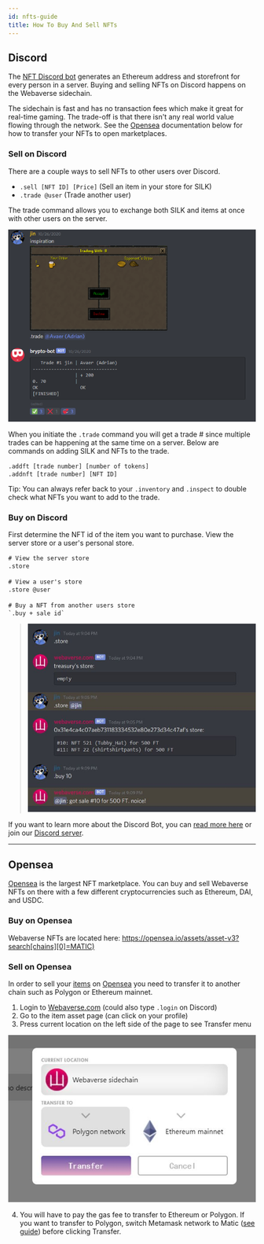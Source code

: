 ```yaml
---
id: nfts-guide
title: How To Buy And Sell NFTs
---
```



## Discord



The [NFT Discord bot](https://webaverse.com/discordbot) generates an Ethereum address and storefront for every person in a server. Buying and selling NFTs on Discord happens on the Webaverse sidechain.

The sidechain is fast and has no transaction fees which make it great for real-time gaming. The trade-off is that there isn't any real world value flowing through the network. See the [Opensea](./nfts-guide#opensea) documentation below for how to transfer your NFTs to open marketplaces.



### Sell on Discord

There are a couple ways to sell NFTs to other users over Discord.

- `.sell [NFT ID] [Price]`  (Sell an item in your store for SILK)
- `.trade @user` (Trade another user)

The trade command allows you to exchange both SILK and items at once with other users on the server.

![trade window](/img/trade.png)

When you initiate the `.trade` command you will get a trade # since multiple trades can be happening at the same time on a server. Below are commands on adding SILK and NFTs to the trade.

```
.addft [trade number] [number of tokens]
.addnft [trade number] [NFT ID]
```

Tip: You can always refer back to your `.inventory` and `.inspect` to double check what NFTs you want to add to the trade.

### Buy on Discord

First determine the NFT id of the item you want to purchase. View the server store or a user's personal store.

```
# View the server store
.store

# View a user's store
.store @user

# Buy a NFT from another users store
`.buy + sale id`
```

> ![](/img/store.jpg)



If you want to learn more about the Discord Bot, you can [read more here](../webaverse/discord-bot) or join our [Discord server](https://discord.gg/R5wqYhvv53).

---

## Opensea

[Opensea](https://opensea.io) is the largest NFT marketplace. You can buy and sell Webaverse NFTs on there with a few different cryptocurrencies such as Ethereum, DAI, and USDC.


### Buy on Opensea

Webaverse NFTs are located here: [https://opensea.io/assets/asset-v3?search[chains][0]=MATIC)](https://opensea.io/assets/asset-v3?search[chains][0]=MATIC)


### Sell on Opensea

In order to sell your [items](/website/docs/webaverse/items.md) on [Opensea](https://opensea.io) you need to transfer it to another chain such as Polygon or Ethereum mainnet. 

1. Login to [Webaverse.com](https://webaverse.com/) (could also type `.login` on Discord)
2. Go to the item asset page (can click on your profile)
3. Press current location on the left side of the page to see Transfer menu

![](/img/xfer_chain.jpg)

4. You will have to pay the gas fee to transfer to Ethereum or Polygon. If you want to transfer to Polygon, switch Metamask network to Matic ([see guide](./matic-guide)) before clicking Transfer.

